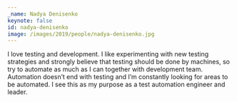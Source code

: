```yaml
---
_name: Nadya Denisenko
keynote: false
id: nadya-denisenko
image: /images/2019/people/nadya-denisenko.jpg
---
```

I love testing and development. I like experimenting with new testing strategies and strongly believe that testing should be done by machines, so try to automate as much as I can together with development team. Automation doesn’t end with testing and I’m constantly looking for areas to be automated. I see this as my purpose as a test automation engineer and leader.